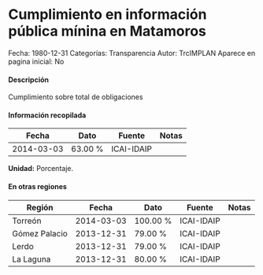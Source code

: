 Cumplimiento en información pública mínina en Matamoros
=====

Fecha: 1980-12-31
Categorías: Transparencia
Autor: TrcIMPLAN
Aparece en pagina inicial: No

#### Descripción

Cumplimiento sobre total de obligaciones

#### Información recopilada

<table class="table table-hover table-bordered matriz">
<thead>
<tr>
<th>Fecha</th>
<th>Dato</th>
<th>Fuente</th>
<th>Notas</th>
</tr>
</thead>
<tbody>
<tr>
<td>2014-03-03</td>
<td class="derecha">63.00 %</td>
<td>ICAI-IDAIP</td>
<td></td>
</tr>
</tbody>
</table>

<b>Unidad:</b> Porcentaje.




#### En otras regiones

<table class="table table-hover table-bordered matriz">
<thead>
<tr>
<th>Región</th>
<th>Fecha</th>
<th>Dato</th>
<th>Fuente</th>
<th>Notas</th>
</tr>
</thead>
<tbody>
<tr>
<td>Torreón</td>
<td>2014-03-03</td>
<td class="derecha">100.00 %</td>
<td>ICAI-IDAIP</td>
<td></td>
</tr>
<tr>
<td>Gómez Palacio</td>
<td>2013-12-31</td>
<td class="derecha">79.00 %</td>
<td>ICAI-IDAIP</td>
<td></td>
</tr>
<tr>
<td>Lerdo</td>
<td>2013-12-31</td>
<td class="derecha">79.00 %</td>
<td>ICAI-IDAIP</td>
<td></td>
</tr>
<tr>
<td>La Laguna</td>
<td>2013-12-31</td>
<td class="derecha">80.00 %</td>
<td>ICAI-IDAIP</td>
<td></td>
</tr>
</tbody>
</table>

